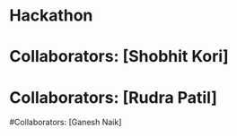 # Hackathon
# Collaborators: [Shobhit Kori]
# Collaborators: [Rudra Patil]
#Collaborators: [Ganesh Naik]